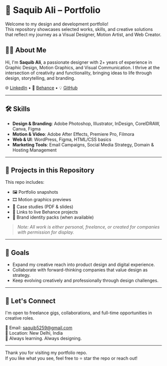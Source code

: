 # 🎨 Saquib Ali – Portfolio

Welcome to my design and development portfolio!  
This repository showcases selected works, skills, and creative solutions that reflect my journey as a Visual Designer, Motion Artist, and Web Creator.

## 👨‍💻 About Me

Hi, I'm **Saquib Ali**, a passionate designer with 2+ years of experience in Graphic Design, Motion Graphics, and Visual Communication. I thrive at the intersection of creativity and functionality, bringing ideas to life through design, storytelling, and branding.

🌐 [LinkedIn](https://www.linkedin.com/in/saquibali1) • 🎨 [Behance](https://www.behance.net/saquibali1) • 💡 [GitHub](https://github.com/th3priest)

---

## 🛠️ Skills

- **Design & Branding**: Adobe Photoshop, Illustrator, InDesign, CorelDRAW, Canva, Figma
- **Motion & Video**: Adobe After Effects, Premiere Pro, Filmora
- **Web & UI**: WordPress, Figma, HTML/CSS basics
- **Marketing Tools**: Email Campaigns, Social Media Strategy, Domain & Hosting Management

---

## 📁 Projects in this Repository

This repo includes:

- 🖼️ Portfolio snapshots  
- 🎞️ Motion graphics previews  
- 📄 Case studies (PDF & slides)  
- 🔗 Links to live Behance projects  
- 📁 Brand identity packs (when available)

> *Note: All work is either personal, freelance, or created for companies with permission for display.*

---

## 🚀 Goals

- Expand my creative reach into product design and digital experience.
- Collaborate with forward-thinking companies that value design as strategy.
- Keep evolving creatively and professionally through design challenges.

---

## 🤝 Let's Connect

I'm open to freelance gigs, collaborations, and full-time opportunities in creative roles.

📧 Email: saquib5259@gmail.com  
📍 Location: New Delhi, India  
🌱 Always learning. Always designing.

---

Thank you for visiting my portfolio repo.  
If you like what you see, feel free to ⭐ star the repo or reach out!

